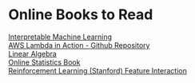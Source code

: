 # Online Books to Read

<a href="https://christophm.github.io/interpretable-ml-book/index.html#summary"> Interpretable Machine Learning </a> <br>
<a href="https://livebook.manning.com/book/aws-lambda-in-action/chapter-1/20"> AWS Lambda in Action - <a href="https://github.com/danilop/AWS_Lambda_in_Action"> Github Repository </a> </a> <br>
<a href="https://shainarace.github.io/LinearAlgebra/index.html"> Linear Algebra </a> <br>
<a href="https://onlinestatbook.com/2/index.html"> Online Statistics Book </a> <br>
<a href="https://web.stanford.edu/class/psych209/Readings/SuttonBartoIPRLBook2ndEd.pdf"> Reinforcement Learning (Stanford) </a>
<a href="https://christophm.github.io/interpretable-ml-book/interaction.html"> Feature Interaction </a> <br>


